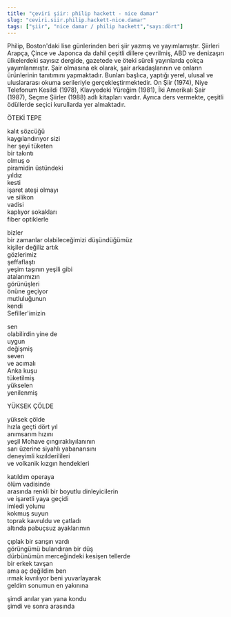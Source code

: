 ```yaml
---
title: "çeviri şiir: philip hackett - nice damar"
slug: "ceviri.siir.philip.hackett-nice.damar"
tags: ["şiir", "nice damar / philip hackett","sayı:dört"]
---
```

Philip, Boston'daki lise günlerinden beri şiir yazmış ve yayımlamıştır.
Şiirleri Arapça, Çince ve Japonca da dahil çeşitli dillere çevrilmiş,
ABD ve denizaşırı ülkelerdeki sayısız dergide, gazetede ve
öteki süreli yayınlarda çokça yayımlanmıştır. Şair olmasına ek olarak,
şair arkadaşlarının ve onların ürünlerinin tanıtımını yapmaktadır.
Bunları başlıca, yaptığı yerel, ulusal ve uluslararası okuma serileriyle
gerçekleştirmektedir. On Şiir (1974), Niye Telefonum Kesildi (1978),
Klavyedeki Yüreğim (1981), İki Amerikalı Şair (1987), Seçme Şiirler
(1988) adlı kitapları vardır. Ayrıca ders vermekte, çeşitli ödüllerde
seçici kurullarda yer almaktadır.

ÖTEKİ TEPE

kalıt sözcüğü\
kaygılandırıyor sizi\
her şeyi tüketen\
bir takıntı\
olmuş o\
piramidin üstündeki\
yıldız\
kesti\
işaret ateşi olmayı\
ve silikon\
vadisi\
kaplıyor sokakları\
fiber optiklerle

bizler\
bir zamanlar olabileceğimizi düşündüğümüz\
kişiler değiliz artık\
gözlerimiz\
şeffaflaştı\
yeşim taşının yeşili gibi\
atalarımızın\
görünüşleri\
önüne geçiyor\
mutluluğunun\
kendi\
Sefiller'imizin

sen\
olabilirdin yine de\
uygun\
değişmiş\
seven\
ve acımalı\
Anka kuşu\
tüketilmiş\
yükselen\
yenilenmiş

YÜKSEK ÇÖLDE 

yüksek çölde\
hızla geçti dört yıl\
anımsarım hızını\
yeşil Mohave çıngıraklıyılanının\
sarı üzerine siyahlı yabanarısını\
deneyimli kızılderilileri\
ve volkanik kızgın hendekleri

katıldım operaya\
ölüm vadisinde\
arasında renkli bir boyutlu dinleyicilerin\
ve işaretli yaya geçidi\
imledi yolunu\
kokmuş suyun\
toprak kavruldu ve çatladı\
altında pabuçsuz ayaklarımın

çıplak bir sarışın vardı\
görüngümü bulandıran bir düş\
dürbünümün merceğindeki kesişen tellerde\
bir erkek tavşan\
ama aç değildim ben\
ırmak kıvrılıyor beni yuvarlayarak\
geldim sonumun en yakınına

şimdi anılar yan yana kondu\
şimdi ve sonra arasında
